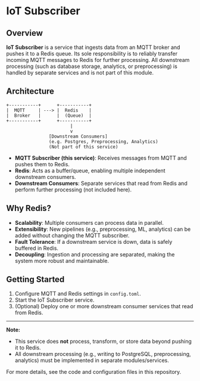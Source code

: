 # IoT Subscriber

## Overview

**IoT Subscriber** is a service that ingests data from an MQTT broker and pushes it to a Redis queue. Its sole responsibility is to reliably transfer incoming MQTT messages to Redis for further processing. All downstream processing (such as database storage, analytics, or preprocessing) is handled by separate services and is not part of this module.

## Architecture

```
+-----------+      +-----------+
|  MQTT     | ---> |  Redis    |
|  Broker   |      |  (Queue)  |
+-----------+      +-----------+
                        |
                        v
                [Downstream Consumers]
                (e.g. Postgres, Preprocessing, Analytics)
                (Not part of this service)
```

- **MQTT Subscriber (this service)**: Receives messages from MQTT and pushes them to Redis.
- **Redis**: Acts as a buffer/queue, enabling multiple independent downstream consumers.
- **Downstream Consumers**: Separate services that read from Redis and perform further processing (not included here).

## Why Redis?

- **Scalability**: Multiple consumers can process data in parallel.
- **Extensibility**: New pipelines (e.g., preprocessing, ML, analytics) can be added without changing the MQTT subscriber.
- **Fault Tolerance**: If a downstream service is down, data is safely buffered in Redis.
- **Decoupling**: Ingestion and processing are separated, making the system more robust and maintainable.

## Getting Started

1. Configure MQTT and Redis settings in `config.toml`.
2. Start the IoT Subscriber service.
3. (Optional) Deploy one or more downstream consumer services that read from Redis.

---

**Note:**
- This service does **not** process, transform, or store data beyond pushing it to Redis.
- All downstream processing (e.g., writing to PostgreSQL, preprocessing, analytics) must be implemented in separate modules/services.

For more details, see the code and configuration files in this repository.
